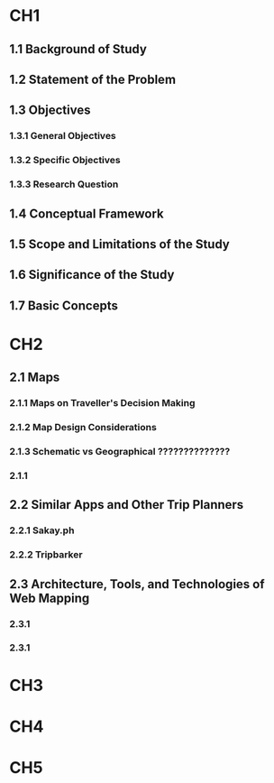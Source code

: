 # CH1
## 1.1 Background of Study
## 1.2 Statement of the Problem
## 1.3 Objectives
### 1.3.1 General Objectives
### 1.3.2 Specific Objectives
### 1.3.3 Research Question
## 1.4 Conceptual Framework
## 1.5 Scope and Limitations of the Study
## 1.6 Significance of the Study
## 1.7 Basic Concepts
# CH2
## 2.1 Maps
### 2.1.1 Maps on Traveller's Decision Making
### 2.1.2 Map Design Considerations
### 2.1.3 Schematic vs Geographical ??????????????
### 2.1.1
## 2.2 Similar Apps and Other Trip Planners
### 2.2.1 Sakay.ph
### 2.2.2 Tripbarker
## 2.3 Architecture, Tools, and Technologies of Web Mapping
### 2.3.1 
### 2.3.1
# CH3
# CH4
# CH5